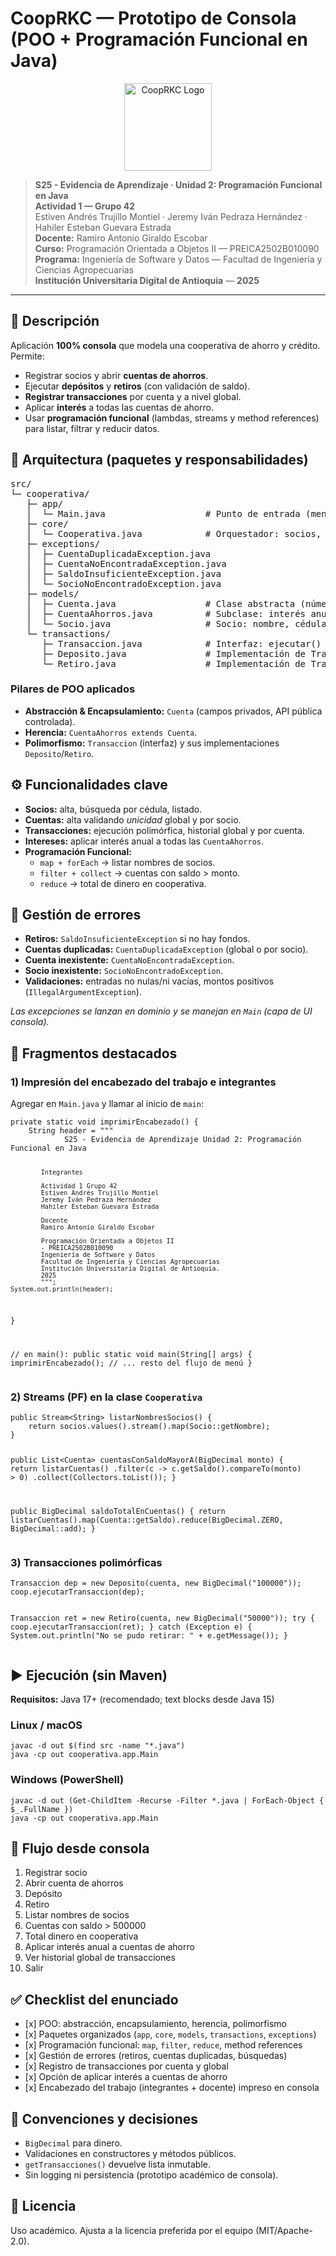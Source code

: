 <h1>CoopRKC — Prototipo de Consola (POO + Programación Funcional en Java)</h1>
<p align="center">
<img src="https://upload.wikimedia.org/wikipedia/en/thumb/3/30/Java_programming_language_logo.svg/121px-Java_programming_language_logo.svg.png" alt="CoopRKC Logo" width="140" align="center">
</p>
<blockquote>
  <p><strong>S25 - Evidencia de Aprendizaje · Unidad 2: Programación Funcional en Java</strong><br>
  <strong>Actividad 1 — Grupo 42</strong><br>
  Estiven Andrés Trujillo Montiel · Jeremy Iván Pedraza Hernández · Hahiler Esteban Guevara Estrada<br>
  <strong>Docente:</strong> Ramiro Antonio Giraldo Escobar<br>
  <strong>Curso:</strong> Programación Orientada a Objetos II — PREICA2502B010090<br>
  <strong>Programa:</strong> Ingeniería de Software y Datos — Facultad de Ingeniería y Ciencias Agropecuarias<br>
  <strong>Institución Universitaria Digital de Antioquia</strong> — <strong>2025</strong></p>
</blockquote>

<hr>

<h2>📌 Descripción</h2>
<p>Aplicación <strong>100% consola</strong> que modela una cooperativa de ahorro y crédito. Permite:</p>
<ul>
  <li>Registrar socios y abrir <strong>cuentas de ahorros</strong>.</li>
  <li>Ejecutar <strong>depósitos</strong> y <strong>retiros</strong> (con validación de saldo).</li>
  <li><strong>Registrar transacciones</strong> por cuenta y a nivel global.</li>
  <li>Aplicar <strong>interés</strong> a todas las cuentas de ahorro.</li>
  <li>Usar <strong>programación funcional</strong> (lambdas, streams y method references) para listar, filtrar y reducir datos.</li>
</ul>

<h2>🧱 Arquitectura (paquetes y responsabilidades)</h2>
<pre>
src/
└─ cooperativa/
   ├─ app/
   │  └─ Main.java                   # Punto de entrada (menú CLI + flujos)
   ├─ core/
   │  └─ Cooperativa.java            # Orquestador: socios, cuentas, transacciones, PF
   ├─ exceptions/
   │  ├─ CuentaDuplicadaException.java
   │  ├─ CuentaNoEncontradaException.java
   │  ├─ SaldoInsuficienteException.java
   │  └─ SocioNoEncontradoException.java
   ├─ models/
   │  ├─ Cuenta.java                 # Clase abstracta (número, saldo, apertura, historial)
   │  ├─ CuentaAhorros.java          # Subclase: interés anual + aplicar interés
   │  └─ Socio.java                  # Socio: nombre, cédula, cuentas
   └─ transactions/
      ├─ Transaccion.java            # Interfaz: ejecutar() y getMonto()
      ├─ Deposito.java               # Implementación de Transaccion
      └─ Retiro.java                 # Implementación de Transaccion
</pre>

<h3>Pilares de POO aplicados</h3>
<ul>
  <li><strong>Abstracción &amp; Encapsulamiento:</strong> <code>Cuenta</code> (campos privados, API pública controlada).</li>
  <li><strong>Herencia:</strong> <code>CuentaAhorros extends Cuenta</code>.</li>
  <li><strong>Polimorfismo:</strong> <code>Transaccion</code> (interfaz) y sus implementaciones <code>Deposito</code>/<code>Retiro</code>.</li>
</ul>

<h2>⚙️ Funcionalidades clave</h2>
<ul>
  <li><strong>Socios:</strong> alta, búsqueda por cédula, listado.</li>
  <li><strong>Cuentas:</strong> alta validando <em>unicidad</em> global y por socio.</li>
  <li><strong>Transacciones:</strong> ejecución polimórfica, historial global y por cuenta.</li>
  <li><strong>Intereses:</strong> aplicar interés anual a todas las <code>CuentaAhorros</code>.</li>
  <li><strong>Programación Funcional:</strong> 
    <ul>
      <li><code>map + forEach</code> → listar nombres de socios.</li>
      <li><code>filter + collect</code> → cuentas con saldo &gt; monto.</li>
      <li><code>reduce</code> → total de dinero en cooperativa.</li>
    </ul>
  </li>
</ul>

<h2>🧪 Gestión de errores</h2>
<ul>
  <li><strong>Retiros:</strong> <code>SaldoInsuficienteException</code> si no hay fondos.</li>
  <li><strong>Cuentas duplicadas:</strong> <code>CuentaDuplicadaException</code> (global o por socio).</li>
  <li><strong>Cuenta inexistente:</strong> <code>CuentaNoEncontradaException</code>.</li>
  <li><strong>Socio inexistente:</strong> <code>SocioNoEncontradoException</code>.</li>
  <li><strong>Validaciones:</strong> entradas no nulas/ni vacías, montos positivos (<code>IllegalArgumentException</code>).</li>
</ul>
<p><em>Las excepciones se lanzan en dominio y se manejan en <code>Main</code> (capa de UI consola).</em></p>

<h2>🧩 Fragmentos destacados</h2>

<h3>1) Impresión del encabezado del trabajo e integrantes</h3>
<p>Agregar en <code>Main.java</code> y llamar al inicio de <code>main</code>:</p>
<pre><code class="language-java">private static void imprimirEncabezado() {
    String header = """
            S25 - Evidencia de Aprendizaje Unidad 2: Programación Funcional en Java

            Integrantes

            Actividad 1 Grupo 42
            Estiven Andrés Trujillo Montiel
            Jeremy Iván Pedraza Hernández
            Hahiler Esteban Guevara Estrada

            Docente
            Ramiro Antonio Giraldo Escobar

            Programación Orientada a Objetos II
            - PREICA2502B010090
            Ingeniería de Software y Datos
            Facultad de Ingeniería y Ciencias Agropecuarias
            Institución Universitaria Digital de Antioquia.
            2025
            """;
    System.out.println(header);
}

// en main():
public static void main(String[] args) {
    imprimirEncabezado();
    // ... resto del flujo de menú
}
</code></pre>

<h3>2) Streams (PF) en la clase <code>Cooperativa</code></h3>
<pre><code class="language-java">public Stream&lt;String&gt; listarNombresSocios() { 
    return socios.values().stream().map(Socio::getNombre); 
}

public List&lt;Cuenta&gt; cuentasConSaldoMayorA(BigDecimal monto) {
    return listarCuentas()
        .filter(c -&gt; c.getSaldo().compareTo(monto) &gt; 0)
        .collect(Collectors.toList());
}

public BigDecimal saldoTotalEnCuentas() {
    return listarCuentas().map(Cuenta::getSaldo).reduce(BigDecimal.ZERO, BigDecimal::add);
}
</code></pre>

<h3>3) Transacciones polimórficas</h3>
<pre><code class="language-java">Transaccion dep = new Deposito(cuenta, new BigDecimal("100000"));
coop.ejecutarTransaccion(dep);

Transaccion ret = new Retiro(cuenta, new BigDecimal("50000"));
try {
    coop.ejecutarTransaccion(ret);
} catch (Exception e) {
    System.out.println("No se pudo retirar: " + e.getMessage());
}
</code></pre>

<h2>▶️ Ejecución (sin Maven)</h2>
<p><strong>Requisitos:</strong> Java 17+ (recomendado; text blocks desde Java 15)</p>

<h3>Linux / macOS</h3>
<pre><code>javac -d out $(find src -name "*.java")
java -cp out cooperativa.app.Main
</code></pre>

<h3>Windows (PowerShell)</h3>
<pre><code>javac -d out (Get-ChildItem -Recurse -Filter *.java | ForEach-Object { $_.FullName })
java -cp out cooperativa.app.Main
</code></pre>

<h2>🧭 Flujo desde consola </h2>
<ol>
  <li>Registrar socio</li>
  <li>Abrir cuenta de ahorros</li>
  <li>Depósito</li>
  <li>Retiro</li>
  <li>Listar nombres de socios</li>
  <li>Cuentas con saldo &gt; 500000 </li>
  <li>Total dinero en cooperativa </li>
  <li>Aplicar interés anual a cuentas de ahorro</li>
  <li>Ver historial global de transacciones</li>
  <li>Salir</li>
</ol>

<h2>✅ Checklist del enunciado</h2>
<ul>
  <li>[x] POO: abstracción, encapsulamiento, herencia, polimorfismo</li>
  <li>[x] Paquetes organizados (<code>app</code>, <code>core</code>, <code>models</code>, <code>transactions</code>, <code>exceptions</code>)</li>
  <li>[x] Programación funcional: <code>map</code>, <code>filter</code>, <code>reduce</code>, method references</li>
  <li>[x] Gestión de errores (retiros, cuentas duplicadas, búsquedas)</li>
  <li>[x] Registro de transacciones por cuenta y global</li>
  <li>[x] Opción de aplicar interés a cuentas de ahorro</li>
  <li>[x] Encabezado del trabajo (integrantes + docente) impreso en consola</li>
</ul>

<h2>🧹 Convenciones y decisiones</h2>
<ul>
  <li><code>BigDecimal</code> para dinero.</li>
  <li>Validaciones en constructores y métodos públicos.</li>
  <li><code>getTransacciones()</code> devuelve lista inmutable.</li>
  <li>Sin logging ni persistencia (prototipo académico de consola).</li>
</ul>

<h2>📄 Licencia</h2>
<p>Uso académico. Ajusta a la licencia preferida por el equipo (MIT/Apache-2.0).</p>
